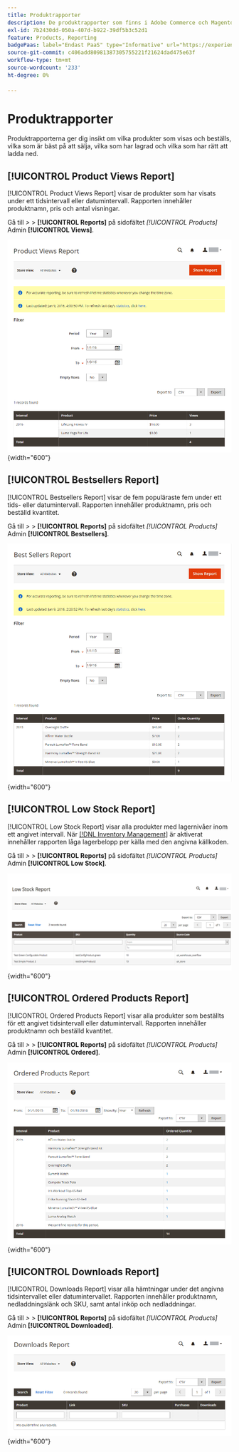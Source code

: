```yaml
---
title: Produktrapporter
description: De produktrapporter som finns i Adobe Commerce och Magento Open Source ger er insikt i vilka produkter som visas och beställs, vilka som säljer bäst, vilka som har lagrad och vilka nedladdningar som finns.
exl-id: 7b2430dd-050a-407d-b922-39df5b3c52d1
feature: Products, Reporting
badgePaas: label="Endast PaaS" type="Informative" url="https://experienceleague.adobe.com/sv/docs/commerce/user-guides/product-solutions" tooltip="Gäller endast Adobe Commerce i molnprojekt (Adobe-hanterad PaaS-infrastruktur) och lokala projekt."
source-git-commit: c406add80981387305755221f21624dad475e63f
workflow-type: tm+mt
source-wordcount: '233'
ht-degree: 0%

---
```


# Produktrapporter

Produktrapporterna ger dig insikt om vilka produkter som visas och beställs, vilka som är bäst på att sälja, vilka som har lagrad och vilka som har rätt att ladda ned.

## [!UICONTROL Product Views Report]

[!UICONTROL Product Views Report] visar de produkter som har visats under ett tidsintervall eller datumintervall. Rapporten innehåller produktnamn, pris och antal visningar.

Gå till _>_ > **[!UICONTROL Reports]** på sidofältet _[!UICONTROL Products]_&#x200B;Admin **[!UICONTROL Views]**.

![Rapport om produktvyer](./assets/product-views.png){width="600"}

## [!UICONTROL Bestsellers Report]

[!UICONTROL Bestsellers Report] visar de fem populäraste fem under ett tids- eller datumintervall. Rapporten innehåller produktnamn, pris och beställd kvantitet.

Gå till _>_ > **[!UICONTROL Reports]** på sidofältet _[!UICONTROL Products]_&#x200B;Admin **[!UICONTROL Bestsellers]**.

![rapport från bestsellers](./assets/bestsellers.png){width="600"}

## [!UICONTROL Low Stock Report]

[!UICONTROL Low Stock Report] visar alla produkter med lagernivåer inom ett angivet intervall. När [[!DNL Inventory Management]](../inventory-management/introduction.md) är aktiverat innehåller rapporten låga lagerbelopp per källa med den angivna källkoden.

Gå till _>_ > **[!UICONTROL Reports]** på sidofältet _[!UICONTROL Products]_&#x200B;Admin **[!UICONTROL Low Stock]**.

![Rapport om låg lagernivå](./assets/low-stock.png){width="600"}

## [!UICONTROL Ordered Products Report]

[!UICONTROL Ordered Products Report] visar alla produkter som beställts för ett angivet tidsintervall eller datumintervall. Rapporten innehåller produktnamn och beställd kvantitet.

Gå till _>_ > **[!UICONTROL Reports]** på sidofältet _[!UICONTROL Products]_&#x200B;Admin **[!UICONTROL Ordered]**.

![Rapport över beställda produkter](./assets/products-ordered.png){width="600"}

## [!UICONTROL Downloads Report]

[!UICONTROL Downloads Report] visar alla hämtningar under det angivna tidsintervallet eller datumintervallet. Rapporten innehåller produktnamn, nedladdningslänk och SKU, samt antal inköp och nedladdningar.

Gå till _>_ > **[!UICONTROL Reports]** på sidofältet _[!UICONTROL Products]_&#x200B;Admin **[!UICONTROL Downloaded]**.

![Hämtningsrapport](./assets/downloads.png){width="600"}
